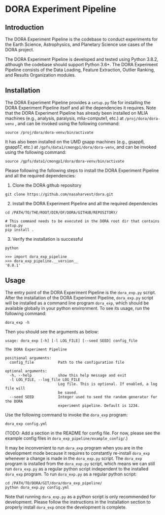 # DORA Experiment Pipeline #

## Introduction ## 
The DORA Experiment Pipeline is the codebase to conduct experiments for the 
Earth Science, Astrophysics, and Planetary Science use cases of the DORA 
project. 

The DORA Experiment Pipeline is developed and tested using Python 3.8.2, 
although the codebase should support Python 3.6+. The DORA Experiment Pipeline 
consists of the Data Loading, Feature Extraction, Outlier Ranking, and Results 
Organization modules. 

## Installation ## 
The DORA Experiment Pipeline provides a `setup.py` file for installing the DORA 
Experiment Pipeline itself and all the dependencies it requires. Note that the 
DORA Experiment Pipeline has already been installed on MLIA machines (e.g., 
analysis, paralysis, mlia-compute1, etc.) at `/proj/dora/dora-venv` , and can be 
invoked using the following command:

```
source /proj/dora/dora-venv/bin/activate
```

It has also been installed on the UMD gsapp machines (e.g., gsapp6, gsapp17, 
etc.) at `/gpfs/data1/cmongp1/dora/dora-venv`, and can be invoked using the
following command:

```
source /gpfs/data1/cmongp1/dora/dora-venv/bin/activate
```

Please following the following steps to install the DORA Experiment Pipeline and 
all the required dependencies:

1. Clone the DORA github repository

```
git clone https://github.com/nasaharvest/dora.git
```

2. Install the DORA Experiment Pipeline and all the required dependencies

```
cd /PATH/TO/THE/ROOT/DIR/OF/DORA/GITHUB/REPOSITORY/

# This command needs to be executed in the DORA root dir that contains setup.py
pip install .
```

3. Verify the installation is successful

```
python

>>> import dora_exp_pipeline
>>> dora_exp_pipeline.__version__
'0.0.1'
```

## Usage ##
The entry point of the DORA Experiment Pipeline is the `dora_exp.py` script. 
After the installation of the DORA Experiment Pipeline, `dora_exp.py` script 
will be installed as a command line program `dora_exp`, which should be 
available globally in your python environment. To see its usage, run the 
following command: 

```
dora_exp -h
``` 

Then you should see the arguments as below:

```
usage: dora_exp [-h] [-l LOG_FILE] [--seed SEED] config_file

The DORA Experiment Pipeline

positional arguments:
  config_file           Path to the configuration file

optional arguments:
  -h, --help            show this help message and exit
  -l LOG_FILE, --log_file LOG_FILE
                        Log file. This is optional. If enabled, a log file will 
                        be saved.
  --seed SEED           Integer used to seed the random generator for the DORA 
                        experiment pipeline. Default is 1234.
``` 

Use the following command to invoke the `dora_exp` program:

```
dora_exp config.yml
```

(TODO: Add a section in the README for config file. For now, please see the 
example config files in `dora_exp_pipeline/example_config/`.)

It may be inconvenient to run `dora_exp` program when you are in the development 
mode because it requires to constantly re-install `dora_exp` whenever a change 
is made in the `dora_exp.py` script. The `dora_exp` program is installed from 
the `dora_exp.py` script, which means we can still run `dora_exp.py` as a 
regular python script independent to the installed `dora_exp` program. To run 
`dora_exp.py` as a regular python script:

```
cd /PATH/TO/DORA/GIT/dora/dora_exp_pipeline/
python dora_exp.py config.yml
```

Note that running `dora_exp.py` as a python script is only recommended for 
development. Please follow the instructions in the Installation section to 
properly install `dora_exp` once the development is complete.  
